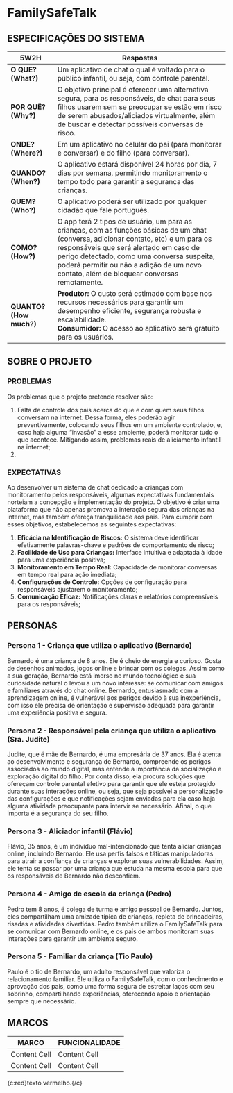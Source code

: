 # FamilySafeTalk # 

## ESPECIFICAÇÕES DO SISTEMA ##

| 5W2H  | Respostas |
| ------------- | ------------- |
| **O QUE? (What?)**  | Um aplicativo de chat o qual é voltado para o público infantil, ou seja, com controle parental.|
| **POR QUÊ? (Why?)**  | O objetivo principal é oferecer uma alternativa segura, para os responsáveis, de chat para seus filhos usarem sem se preocupar se estão em risco de serem abusados/aliciados virtualmente, além de buscar e detectar possíveis conversas de risco.|
| **ONDE? (Where?)**  | Em um aplicativo no celular do pai (para monitorar e conversar) e do filho (para conversar).|
| **QUANDO? (When?)**  | O aplicativo estará disponível 24 horas por dia, 7 dias por semana, permitindo monitoramento o tempo todo para garantir a segurança das crianças.|
| **QUEM? (Who?)**  | O aplicativo poderá ser utilizado por qualquer cidadão que fale português.  |
| **COMO? (How?)**  | O app terá 2 tipos de usuário, um para as crianças, com as funções básicas de um chat (conversa, adicionar contato, etc) e um para os responsáveis que será alertado em caso de perigo detectado, como uma conversa suspeita, poderá permitir ou não a adição de um novo contato, além de bloquear conversas remotamente.  |
| **QUANTO? (How much?)**  | **Produtor:** O custo será estimado com base nos recursos necessários para garantir um desempenho eficiente, segurança robusta e escalabilidade.<br>**Consumidor:** O acesso ao aplicativo será gratuito para os usuários.  |

## SOBRE O PROJETO ##

### PROBLEMAS ###
Os problemas que o projeto pretende resolver são:
1. Falta de controle dos pais acerca do que e com quem seus filhos conversam na internet. Dessa forma, eles poderão agir preventivamente, colocando seus filhos em um ambiente controlado, e, caso haja alguma “invasão” a esse ambiente, poderá monitorar tudo o que acontece. Mitigando assim, problemas reais de aliciamento infantil na internet;
2.   

### EXPECTATIVAS ###
Ao desenvolver um sistema de chat dedicado a crianças com monitoramento pelos responsáveis, algumas expectativas fundamentais norteiam a concepção e implementação do projeto. O objetivo é criar uma plataforma que não apenas promova a interação segura das crianças na internet, mas também ofereça tranquilidade aos pais. Para cumprir com esses objetivos, estabelecemos as seguintes expectativas:

1. **Eficácia na Identificação de Riscos:** O sistema deve identificar efetivamente palavras-chave e padrões de comportamento de risco;
2. **Facilidade de Uso para Crianças:** Interface intuitiva e adaptada à idade para uma experiência positiva;
3. **Monitoramento em Tempo Real:** Capacidade de monitorar conversas em tempo real para ação imediata;
3. **Configurações de Controle:** Opções de configuração para responsáveis ajustarem o monitoramento;
4. **Comunicação Eficaz:** Notificações claras e relatórios compreensíveis para os responsáveis;

## PERSONAS ##
### Persona 1 - Criança que utiliza o aplicativo (Bernardo) ###
Bernardo é uma criança de 8 anos. Ele é cheio de energia e curioso. Gosta de desenhos animados, jogos online e brincar com os colegas. Assim como a sua geração, Bernardo está imerso no mundo tecnológico e sua curiosidade natural o levou a um novo interesse: se comunicar com amigos e familiares através do chat online. Bernardo, entusiasmado com a aprendizagem online, é vulnerável aos perigos devido à sua inexperiência, com isso ele precisa de orientação e supervisão adequada para garantir uma experiência positiva e segura.

### Persona 2 - Responsável pela criança que utiliza o aplicativo (Sra. Judite) ###
Judite, que é mãe de Bernardo, é uma empresária de 37 anos. Ela é atenta ao desenvolvimento e segurança de Bernardo, compreende os perigos associados ao mundo digital, mas entende a importância da socialização e exploração digital do filho. Por conta disso, ela procura soluções que ofereçam controle parental efetivo para garantir que ele esteja protegido durante suas interações online, ou seja, que seja possível a personalização das configurações e que notificações sejam enviadas para ela caso haja alguma atividade preocupante para intervir se necessário. Afinal, o que importa é a segurança do seu filho.

### Persona 3 - Aliciador infantil (Flávio) ###
Flávio, 35 anos, é um indivíduo mal-intencionado que tenta aliciar crianças online, incluindo Bernardo. Ele usa perfis falsos e táticas manipuladoras para atrair a confiança de crianças e explorar suas vulnerabilidades. Assim, ele tenta se passar por uma criança que estuda na mesma escola para que os responsáveis de Bernardo não desconfiem. 

### Persona 4 - Amigo de escola da criança (Pedro) ###
Pedro tem 8 anos, é colega de turma e amigo pessoal de Bernardo. Juntos, eles compartilham uma amizade típica de crianças, repleta de brincadeiras, risadas e atividades divertidas. Pedro também utiliza o FamilySafeTalk para se comunicar com Bernardo online, e os pais de ambos monitoram suas interações para garantir um ambiente seguro.

### Persona 5 - Familiar da criança (Tio Paulo) ### 
Paulo é o tio de Bernardo, um adulto responsável que valoriza o relacionamento familiar. Ele utiliza o FamilySafeTalk, com o conhecimento e aprovação dos pais, como uma forma segura de estreitar laços com seu sobrinho, compartilhando experiências, oferecendo apoio e orientação sempre que necessário.

## MARCOS ##

| MARCO  | FUNCIONALIDADE |
| ------------- | ------------- |
| Content Cell  | Content Cell  |
| Content Cell  | Content Cell  |


{c:red}texto vermelho.{/c}

